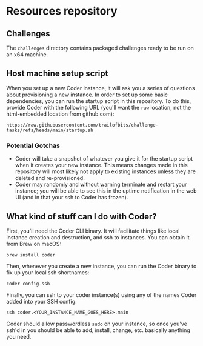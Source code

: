 # Resources repository

## Challenges

The `challenges` directory contains packaged challenges ready to be run on an x64 machine.

## Host machine setup script

When you set up a new Coder instance, it will ask you a series of questions about provisioning a new instance. In order to set up some basic dependencies, you can run the startup script in this repository. To do this, provide Coder with the following URL (you'll want the `raw` location, not the html-embedded location from github.com):

```shell-script
https://raw.githubusercontent.com/trailofbits/challenge-tasks/refs/heads/main/startup.sh
```

### Potential Gotchas
- Coder will take a snapshot of whatever you give it for the startup script when it creates your new instance. This means changes made in this repository will most likely not apply to existing instances unless they are deleted and re-provisioned.
- Coder may randomly and without warning terminate and restart your instance; you will be able to see this in the uptime notification in the web UI (and in that your ssh to Coder has frozen).

## What kind of stuff can I do with Coder?

First, you'll need the Coder CLI binary. It will facilitate things like local instance creation and destruction, and ssh to instances. You can obtain it from Brew on macOS:
```shell-script
brew install coder
```
Then, whenever you create a new instance, you can run the Coder binary to fix up your local ssh shortnames:
```shell-script
coder config-ssh
```

Finally, you can ssh to your coder instance(s) using any of the names Coder added into your SSH config:
```shell-script
ssh coder.<YOUR_INSTANCE_NAME_GOES_HERE>.main
```

Coder should allow passwordless `sudo` on your instance, so once you've ssh'd in you should be able to add, install, change, etc. basically anything you need.
